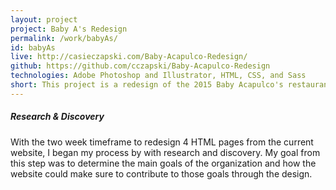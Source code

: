 ```yaml
---
layout: project
project: Baby A's Redesign
permalink: /work/babyAs/
id: babyAs
live: http://casieczapski.com/Baby-Acapulco-Redesign/
github: https://github.com/cczapski/Baby-Acapulco-Redesign
technologies: Adobe Photoshop and Illustrator, HTML, CSS, and Sass
short: This project is a redesign of the 2015 Baby Acapulco's restaurant website. A large focus of the project was exploring typography and accesibility across multiple devices. Please note, this project is not officially affliated with any of the Baby Acapulco restaurants and is simply an <a href="http://theironyard.com/">Iron Yard</a> project.
---
```


##### Research & Discovery

With the two week timeframe to redesign 4 HTML pages from the current website, I began my process by with research and discovery. My goal from this step was to determine the main goals of the organization and how the website could make sure to contribute to those goals through the design.



